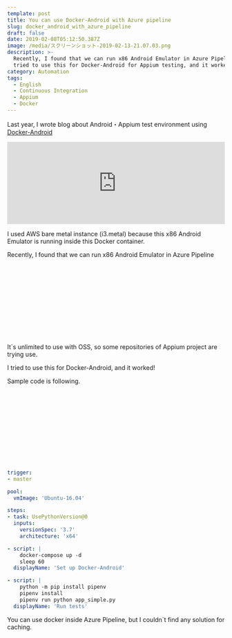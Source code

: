 ```yaml
---
template: post
title: You can use Docker-Android with Azure pipeline
slug: docker_android_with_azure_pipeline
draft: false
date: 2019-02-08T05:12:50.387Z
image: /media/スクリーンショット-2019-02-13-21.07.03.png
description: >-
  Recently, I found that we can run x86 Android Emulator in Azure Pipeline. I
  tried to use this for Docker-Android for Appium testing, and it worked!
category: Automation
tags:
  - English
  - Continuous Integration
  - Appium
  - Docker
---
```

Last year, I wrote blog about Android・Appium test environment using [Docker-Android](https://github.com/budtmo/docker-android)

<div><iframe src="https://hatenablog-parts.com/embed?url=https%3A%2F%2Ftech.mercari.com%2Fentry%2F2018%2F12%2F28%2F175147" style="border: 0; width: 100%; height: 190px;" allowfullscreen scrolling="no" allow="autoplay; encrypted-media"></iframe></div>

I used AWS bare metal instance (i3.metal) because this x86 Android Emulator is running inside this Docker container.

Recently, I found that we can run x86 Android Emulator in Azure Pipeline

<div class="iframely-embed"><div class="iframely-responsive" style="height: 168px; padding-bottom: 0;"><a href="https://azure.microsoft.com/en-us/services/devops/pipelines/" data-iframely-url="//cdn.iframe.ly/api/iframe?url=https%3A%2F%2Fazure.microsoft.com%2Fen-us%2Fservices%2Fdevops%2Fpipelines%2F&key=b9fe832f5332a1c3e40cbe51810e08d3"></a></div></div>

It`s unlimited to use with OSS, so some repositories of Appium project are trying use.

I tried to use this for Docker-Android, and it worked!

Sample code is following.

<div class="iframely-embed"><div class="iframely-responsive" style="height: 168px; padding-bottom: 0;"><a href="https://github.com/tadashi0713/azure-pipeline-appium" data-iframely-url="//cdn.iframe.ly/api/iframe?url=https%3A%2F%2Fgithub.com%2Ftadashi0713%2Fazure-pipeline-appium&amp;key=b9fe832f5332a1c3e40cbe51810e08d3"></a></div></div>

```yaml
trigger:
- master

pool:
  vmImage: 'Ubuntu-16.04'

steps:
- task: UsePythonVersion@0
  inputs:
    versionSpec: '3.7'
    architecture: 'x64'

- script: |
    docker-compose up -d
    sleep 60
  displayName: 'Set up Docker-Android'

- script: |
    python -m pip install pipenv
    pipenv install
    pipenv run python app_simple.py
  displayName: 'Run tests'
```

You can use docker inside Azure Pipeline, but I couldn`t find any solution for caching.
